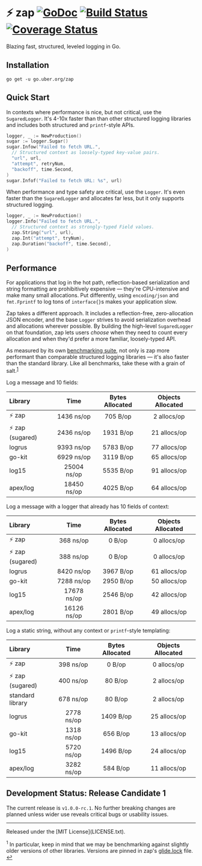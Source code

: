 # :zap: zap [![GoDoc][doc-img]][doc] [![Build Status][ci-img]][ci] [![Coverage Status][cov-img]][cov]

Blazing fast, structured, leveled logging in Go.

## Installation

`go get -u go.uber.org/zap`

## Quick Start

In contexts where performance is nice, but not critical, use the
`SugaredLogger`. It's 4-10x faster than than other structured logging libraries
and includes both structured and `printf`-style APIs.

```go
logger, _ := NewProduction()
sugar := logger.Sugar()
sugar.Infow("Failed to fetch URL.",
  // Structured context as loosely-typed key-value pairs.
  "url", url,
  "attempt", retryNum,
  "backoff", time.Second,
)
sugar.Infof("Failed to fetch URL: %s", url)
```

When performance and type safety are critical, use the `Logger`. It's even faster than
the `SugaredLogger` and allocates far less, but it only supports structured logging.

```go
logger, _ := NewProduction()
logger.Info("Failed to fetch URL.",
  // Structured context as strongly-typed Field values.
  zap.String("url", url),
  zap.Int("attempt", tryNum),
  zap.Duration("backoff", time.Second),
)
```

## Performance

For applications that log in the hot path, reflection-based serialization and
string formatting are prohibitively expensive &mdash; they're CPU-intensive and
make many small allocations. Put differently, using `encoding/json` and
`fmt.Fprintf` to log tons of `interface{}`s makes your application slow.

Zap takes a different approach. It includes a reflection-free, zero-allocation
JSON encoder, and the base `Logger` strives to avoid serialization overhead and
allocations wherever possible. By building the high-level `SugaredLogger` on
that foundation, zap lets users *choose* when they need to count every
allocation and when they'd prefer a more familiar, loosely-typed API.

As measured by its own [benchmarking suite][], not only is zap more performant
than comparable structured logging libraries &mdash; it's also faster than the
standard library. Like all benchmarks, take these with a grain of salt.<sup
id="anchor-versions">[1](#footnote-versions)</sup>

Log a message and 10 fields:

| Library | Time | Bytes Allocated | Objects Allocated |
| :--- | :---: | :---: | :---: |
| :zap: zap | 1436 ns/op | 705 B/op | 2 allocs/op |
| :zap: zap (sugared) | 2436 ns/op | 1931 B/op | 21 allocs/op |
| logrus | 9393 ns/op | 5783 B/op | 77 allocs/op |
| go-kit | 6929 ns/op | 3119 B/op | 65 allocs/op |
| log15 | 25004 ns/op | 5535 B/op | 91 allocs/op |
| apex/log | 18450 ns/op | 4025 B/op | 64 allocs/op |

Log a message with a logger that already has 10 fields of context:

| Library | Time | Bytes Allocated | Objects Allocated |
| :--- | :---: | :---: | :---: |
| :zap: zap | 368 ns/op | 0 B/op | 0 allocs/op |
| :zap: zap (sugared) | 388 ns/op | 0 B/op | 0 allocs/op |
| logrus | 8420 ns/op | 3967 B/op | 61 allocs/op |
| go-kit | 7288 ns/op | 2950 B/op | 50 allocs/op |
| log15 | 17678 ns/op | 2546 B/op | 42 allocs/op |
| apex/log | 16126 ns/op | 2801 B/op | 49 allocs/op |

Log a static string, without any context or `printf`-style templating:

| Library | Time | Bytes Allocated | Objects Allocated |
| :--- | :---: | :---: | :---: |
| :zap: zap | 398 ns/op | 0 B/op | 0 allocs/op |
| :zap: zap (sugared) | 400 ns/op | 80 B/op | 2 allocs/op |
| standard library | 678 ns/op | 80 B/op | 2 allocs/op |
| logrus | 2778 ns/op | 1409 B/op | 25 allocs/op |
| go-kit | 1318 ns/op | 656 B/op | 13 allocs/op |
| log15 | 5720 ns/op | 1496 B/op | 24 allocs/op |
| apex/log | 3282 ns/op | 584 B/op | 11 allocs/op |

## Development Status: Release Candidate 1
The current release is `v1.0.0-rc.1`. No further breaking changes are planned
unless wider use reveals critical bugs or usability issues.

<hr>
Released under the [MIT License](LICENSE.txt).

<sup id="footnote-versions">1</sup> In particular, keep in mind that we may be
benchmarking against slightly older versions of other libraries. Versions are
pinned in zap's [glide.lock][] file. [↩](#anchor-versions)

[doc-img]: https://godoc.org/go.uber.org/zap?status.svg
[doc]: https://godoc.org/go.uber.org/zap
[ci-img]: https://travis-ci.org/uber-go/zap.svg?branch=master
[ci]: https://travis-ci.org/uber-go/zap
[cov-img]: https://coveralls.io/repos/github/uber-go/zap/badge.svg?branch=master
[cov]: https://coveralls.io/github/uber-go/zap?branch=master
[benchmarking suite]: https://github.com/uber-go/zap/tree/master/benchmarks
[glide.lock]: https://github.com/uber-go/zap/blob/master/glide.lock

